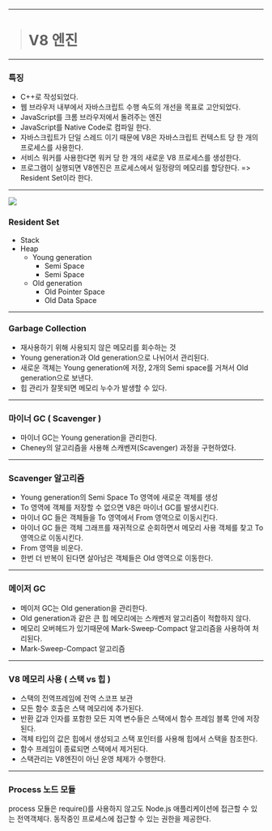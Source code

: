 
---

> # V8 엔진

---
### 특징

- C++로 작성되었다.
- 웹 브라우저 내부에서 자바스크립트 수행 속도의 개선을 목표로 고안되었다.
- JavaScript를 크롬 브라우저에서 돌려주는 엔진
- JavaScript를 Native Code로 컴파일 한다.
- 자바스크립트가 단일 스레드 이기 때문에 V8은 자바스크립트 컨텍스트 당 한 개의 프로세스를 사용한다.
- 서비스 워커를 사용한다면 워커 당 한 개의 새로운 V8 프로세스를 생성한다.
- 프로그램이 실행되면 V8엔진은 프로세스에서 일정량의 메모리를 할당한다. 
=> Resident Set이라 한다.

---

![](https://images.velog.io/images/jinpro/post/cf41c95c-5178-46d0-8c02-c70a0dbb0459/Untitled.png)

### Resident Set

- Stack
- Heap
  - Young generation
    - Semi Space
    - Semi Space
  - Old generation
    - Old Pointer Space
    - Old Data Space

---

### Garbage Collection

- 재사용하기 위해 사용되지 않은 메모리를 회수하는 것
- Young generation과 Old generation으로 나뉘어서 관리된다.
- 새로운 객체는 Young generation에 저장, 2개의 Semi space를 거쳐서 Old generation으로 보낸다.
- 힙 관리가 잘못되면 메모리 누수가 발생할 수 있다.


---

### 마이너 GC ( Scavenger )

- 마이너 GC는 Young generation을 관리한다.
- Cheney의 알고리즘을 사용해 스캐벤져(Scavenger) 과정을 구현하였다.

---

### Scavenger 알고리즘

- Young generation의 Semi Space To 영역에 새로운 객체를 생성
- To 영역에 객체를 저장할 수 없으면 V8은 마이너 GC를 발생시킨다.
- 마이너 GC 들은 객체들을 To 영역에서 From 영역으로 이동시킨다.
- 마이너 GC 들은 객체 그래프를 재귀적으로 순회하면서 메모리 사용 객체를 찾고 To 영역으로 이동시킨다.
- From 영역을 비운다.
- 한번 더 반복이 된다면 살아남은 객체들은 Old 영역으로 이동한다.

---

### 메이저 GC

- 메이저 GC는 Old generation을 관리한다.
- Old generation과 같은 큰 힙 메모리에는 스캐벤저 알고리즘이 적합하지 않다.
- 메모리 오버헤드가 있기때문에 Mark-Sweep-Compact 알고리즘을 사용하여 처리된다.
- Mark-Sweep-Compact 알고리즘

---

### V8 메모리 사용 ( 스택 vs 힙 )

- 스택의 전역프레임에 전역 스코프 보관
- 모든 함수 호출은 스택 메모리에 추가된다.
- 반환 값과 인자를 포함한 모든 지역 변수들은 스택에서 함수 프레임 블록 안에 저장된다.
- 객체 타입의 값은 힙에서 생성되고 스택 포인터를 사용해 힙에서 스택을 참조한다.
- 함수 프레임이 종료되면 스택에서 제거된다.
- 스택관리는 V8엔진이 아닌 운영 체제가 수행한다.

---

### Process 노드 모듈

process 모듈은 require()를 사용하지 않고도 Node.js 애플리케이션에 접근할 수 있는 전역객체다. 동작중인 프로세스에 접근할 수 있는 권한을 제공한다.
